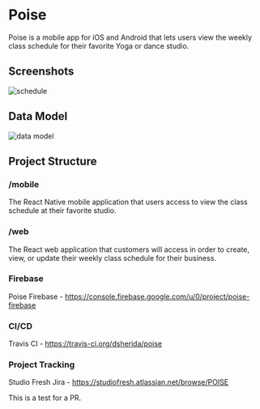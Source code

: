 # Poise

Poise is a mobile app for iOS and Android that lets users view the weekly class schedule for their favorite Yoga or dance studio.

## Screenshots

![schedule](https://user-images.githubusercontent.com/5413432/39964665-6dec2b10-563e-11e8-86c4-a6028024dac9.png)

## Data Model

![data model](https://user-images.githubusercontent.com/5413432/39964668-77e3cd58-563e-11e8-8122-c46fb2e3f255.png)

## Project Structure

### /mobile 

The React Native mobile application that users access to view the class schedule at their favorite studio.

### /web

The React web application that customers will access in order to create, view, or update their weekly class schedule for their business.

### Firebase

Poise Firebase - https://console.firebase.google.com/u/0/project/poise-firebase

### CI/CD

Travis CI - https://travis-ci.org/dsherida/poise

### Project Tracking

Studio Fresh Jira - https://studiofresh.atlassian.net/browse/POISE

This is a test for a PR.